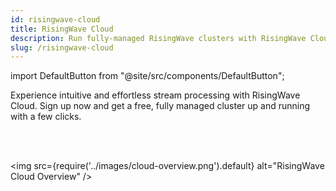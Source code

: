 ```yaml
---
id: risingwave-cloud
title: RisingWave Cloud
description: Run fully-managed RisingWave clusters with RisingWave Cloud.
slug: /risingwave-cloud
---
```

<head>
  <link rel="canonical" href="https://docs.risingwave.com/docs/current/risingwave-cloud/" />
</head>

<!-- MDX imports -->
import DefaultButton from "@site/src/components/DefaultButton";

Experience intuitive and effortless stream processing with RisingWave Cloud. Sign up now and get a free, fully managed cluster up and running with a few clicks.

<DefaultButton text="Sign up for RisingWave Cloud" url="https://cloud.risingwave.com/auth/signup/"/><lightButton text="Quickstart" cloud="quickstart"/><lightButton text="FAQ" cloud="faq"/><lightButton text="Learn more" cloud="intro"/>

<br/>
<br/>

<img
  src={require('../images/cloud-overview.png').default}
  alt="RisingWave Cloud Overview"
/>
